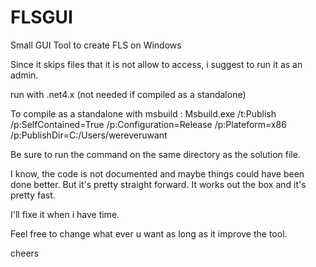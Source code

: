 # FLSGUI

Small GUI Tool to create FLS on Windows

Since it skips files that it is not allow to access, i suggest to run it as an admin.

run with .net4.x (not needed if compiled as a standalone)

To compile as a standalone with msbuild : Msbuild.exe /t:Publish /p:SelfContained=True /p:Configuration=Release /p:Plateform=x86 /p:PublishDir=C:/Users/wereveruwant

Be sure to run the command on the same directory as the solution file.

I know, the code is not documented and maybe things could have been done better. But it's pretty straight forward.
It works out the box and it's pretty fast.

I'll fixe it when i have time.

Feel free to change what ever u want as long as it improve the tool.

cheers
